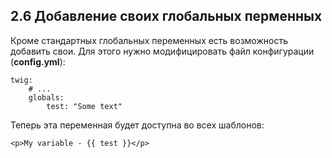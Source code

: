 ## 2.6 Добавление своих глобальных перменных

Кроме стандартных глобальных переменных есть возможность добавить свои. Для этого нужно модифицировать файл конфигурации (**config.yml**):

```
twig:
    # ...
    globals:
        test: "Some text"
```

Теперь эта переменная будет доступна во всех шаблонов:

`<p>My variable - {{ test }}</p>`
